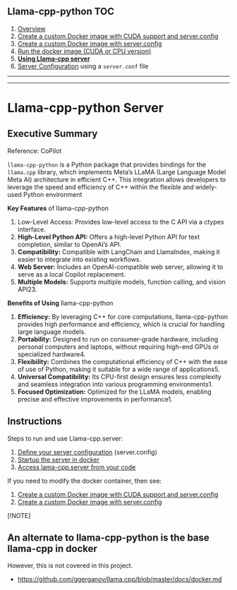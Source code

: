 ## Llama-cpp-python TOC
1. [Overview](README.md)
2. [Create a custom Docker image with CUDA support and server.config](docker-build-llama-cpp-GPU.md)
3. [Create a custom Docker image with server.config](docker-build-llama-cpp-CPU.md)
4. [Run the docker image (CUDA or CPU version)](startup-llama-cpp-docker.md)
5. **[Using Llama-cpp server](llama-cpp.md)**
6. [Server Configuration](server_config.md) using a `server.conf` file

---------
---------

# Llama-cpp-python Server

## Executive Summary

Reference: CoPilot

`llama-cpp-python` is a Python package that provides bindings for the `llama.cpp` library, which implements Meta’s LLaMA (Large Language Model Meta AI) architecture in efficient C++. This integration allows developers to leverage the speed and efficiency of C++ within the flexible and widely-used Python environment

**Key Features** of llama-cpp-python
1. Low-Level Access: Provides low-level access to the C API via a ctypes interface.
2. **High-Level Python API:** Offers a high-level Python API for text completion, similar to OpenAI’s API.
3. **Compatibility:** Compatible with LangChain and LlamaIndex, making it easier to integrate into existing workflows.
4. **Web Server:** Includes an OpenAI-compatible web server, allowing it to serve as a local Copilot replacement.
5. **Multiple Models:** Supports multiple models, function calling, and vision API23.

**Benefits of Using** llama-cpp-python
1. **Efficiency:** By leveraging C++ for core computations, llama-cpp-python provides high performance and efficiency, which is crucial for handling large language models.
2. **Portability:** Designed to run on consumer-grade hardware, including personal computers and laptops, without requiring high-end GPUs or specialized hardware4.
3. **Flexibility:** Combines the computational efficiency of C++ with the ease of use of Python, making it suitable for a wide range of applications5.
4. **Universal Compatibility:** Its CPU-first design ensures less complexity and seamless integration into various programming environments1.
5. **Focused Optimization:** Optimized for the LLaMA models, enabling precise and effective improvements in performance1.


## Instructions

Steps to run and use Llama-cpp.server:

1. [Define your server configuration](server_config.md) (server.config)
2. [Startup the server in docker](startup-llama-cpp-docker.md)
3. [Access lama-cpp.server from your code](llama-cpp.md)

If you need to modify the docker container, then see:

1. [Create a custom Docker image with CUDA support and server.config](docker-build-llama-cpp-GPU.md)
2. [Create a custom Docker image with server.config](docker-build-llama-cpp-CPU.md)


[!NOTE] 
## An alternate to llama-cpp-python is the base llama-cpp in docker

However, this is not covered in this project.

- https://github.com/ggerganov/llama.cpp/blob/master/docs/docker.md